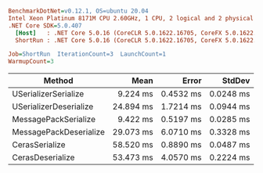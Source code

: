 ``` ini

BenchmarkDotNet=v0.12.1, OS=ubuntu 20.04
Intel Xeon Platinum 8171M CPU 2.60GHz, 1 CPU, 2 logical and 2 physical cores
.NET Core SDK=5.0.407
  [Host]   : .NET Core 5.0.16 (CoreCLR 5.0.1622.16705, CoreFX 5.0.1622.16705), X64 RyuJIT
  ShortRun : .NET Core 5.0.16 (CoreCLR 5.0.1622.16705, CoreFX 5.0.1622.16705), X64 RyuJIT

Job=ShortRun  IterationCount=3  LaunchCount=1  
WarmupCount=3  

```
|                 Method |      Mean |     Error |    StdDev |
|----------------------- |----------:|----------:|----------:|
|   USerializerSerialize |  9.224 ms | 0.4532 ms | 0.0248 ms |
| USerializerDeserialize | 24.894 ms | 1.7214 ms | 0.0944 ms |
|   MessagePackSerialize |  9.422 ms | 0.5197 ms | 0.0285 ms |
| MessagePackDeserialize | 29.073 ms | 6.0710 ms | 0.3328 ms |
|         CerasSerialize | 58.520 ms | 0.8890 ms | 0.0487 ms |
|       CerasDeserialize | 53.473 ms | 4.0570 ms | 0.2224 ms |
